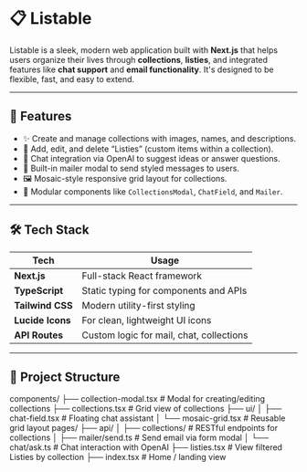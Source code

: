 # 📋 Listable

Listable is a sleek, modern web application built with **Next.js** that helps users organize their lives through **collections**, **listies**, and integrated features like **chat support** and **email functionality**. It's designed to be flexible, fast, and easy to extend.

---

## 🚀 Features

- ✨ Create and manage collections with images, names, and descriptions.
- 📝 Add, edit, and delete “Listies” (custom items within a collection).
- 🧠 Chat integration via OpenAI to suggest ideas or answer questions.
- 💌 Built-in mailer modal to send styled messages to users.
- 🖼️ Mosaic-style responsive grid layout for collections.
- 🧱 Modular components like `CollectionsModal`, `ChatField`, and `Mailer`.

---

## 🛠️ Tech Stack

| Tech         | Usage                       |
|--------------|-----------------------------|
| **Next.js**  | Full-stack React framework  |
| **TypeScript** | Static typing for components and APIs |
| **Tailwind CSS** | Modern utility-first styling |
| **Lucide Icons** | For clean, lightweight UI icons |
| **API Routes** | Custom logic for mail, chat, collections |

---

## 📁 Project Structure
components/
├── collection-modal.tsx # Modal for creating/editing collections
├── collections.tsx # Grid view of collections
├── ui/
│ ├── chat-field.tsx # Floating chat assistant
│ └── mosaic-grid.tsx # Reusable grid layout
pages/
├── api/
│ ├── collections/ # RESTful endpoints for collections
│ ├── mailer/send.ts # Send email via form modal
│ └── chat/ask.ts # Chat interaction with OpenAI
├── listies.tsx # View filtered Listies by collection
├── index.tsx # Home / landing view
